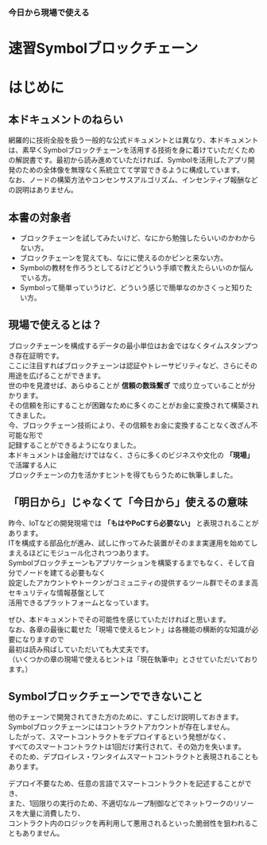 ### 今日から現場で使える
# 速習Symbolブロックチェーン

# はじめに

## 本ドキュメントのねらい

網羅的に技術全般を扱う一般的な公式ドキュメントとは異なり、本ドキュメントは、素早くSymbolブロックチェーンを活用する技術を身に着けていただくための解説書です。最初から読み進めていただければ、Symbolを活用したアプリ開発のための全体像を無理なく系統立てて学習できるように構成しています。  
なお、ノードの構築方法やコンセンサスアルゴリズム、インセンティブ報酬などの説明はありません。  

## 本書の対象者

- ブロックチェーンを試してみたいけど、なにから勉強したらいいのかわからない方。
- ブロックチェーンを覚えても、なにに使えるのかピンと来ない方。
- Symbolの教材を作ろうとしてるけどどういう手順で教えたらいいのか悩んでいる方。
- Symbolって簡単っていうけど、どういう感じで簡単なのかさくっと知りたい方。

## 現場で使えるとは？

ブロックチェーンを構成するデータの最小単位はお金ではなくタイムスタンプつき存在証明です。  
ここに注目すればブロックチェーンは認証やトレーサビリティなど、さらにその用途を広げることができます。   
世の中を見渡せば、あらゆることが **信頼の数珠繋ぎ** で成り立っていることが分かります。  
その信頼を形にすることが困難なために多くのことがお金に変換されて構築されてきました。  
今、ブロックチェーン技術により、その信頼をお金に変換することなく改ざん不可能な形で  
記録することができるようになりました。  
本ドキュメントは金融だけではなく、さらに多くのビジネスや文化の **「現場」** で活躍する人に  
ブロックチェーンの力を活かすヒントを得てもらうために執筆しました。  

## 「明日から」じゃなくて「今日から」使えるの意味
昨今、IoTなどの開発現場では **「もはやPoCすら必要ない」** と表現されることがあります。  
ITを構成する部品化が進み、試しに作ってみた装置がそのまま実運用を始めてしまえるほどにモジュール化されつつあります。  
Symbolブロックチェーンもアプリケーションを構築するまでもなく、そして自分でノードを建てる必要もなく  
設定したアカウントやトークンがコミュニティの提供するツール群でそのまま高セキュリティな情報基盤として  
活用できるプラットフォームとなっています。  

ぜひ、本ドキュメントでその可能性を感じていただければと思います。   
なお、各章の最後に載せた「現場で使えるヒント」は各機能の横断的な知識が必要になりますので  
最初は読み飛ばしていただいても大丈夫です。  
（いくつかの章の現場で使えるヒントは「現在執筆中」とさせていただいております。）  

## Symbolブロックチェーンでできないこと

他のチェーンで開発されてきた方のために、すこしだけ説明しておきます。  
Symbolブロックチェーンにはコントラクトアカウントが存在しません。  
したがって、スマートコントラクトをデプロイするという発想がなく、   
すべてのスマートコントラクトは1回だけ実行されて、その効力を失います。  
そのため、デプロイレス・ワンタイムスマートコントラクトと表現されることもあります。  

デプロイ不要なため、任意の言語でスマートコントラクトを記述することができ、  
また、1回限りの実行のため、不適切なループ制御などでネットワークのリソースを大量に消費したり、  
コントラクト内のロジックを再利用して悪用されるといった脆弱性を狙われることもありません。  
